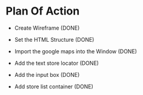# Plan Of Action
- Create Wireframe (DONE)

- Set the HTML Structure (DONE)

- Import the google maps into the Window (DONE)

- Add the text store locator (DONE)

- Add the input box (DONE)

- Add store list container (DONE)


